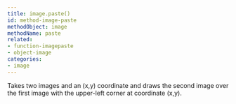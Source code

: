 ```yaml
---
title: image.paste()
id: method-image-paste
methodObject: image
methodName: paste
related:
- function-imagepaste
- object-image
categories:
- image
---
```


Takes two images and an (x,y) coordinate and draws the second image over the first image with the upper-left corner at coordinate (x,y).